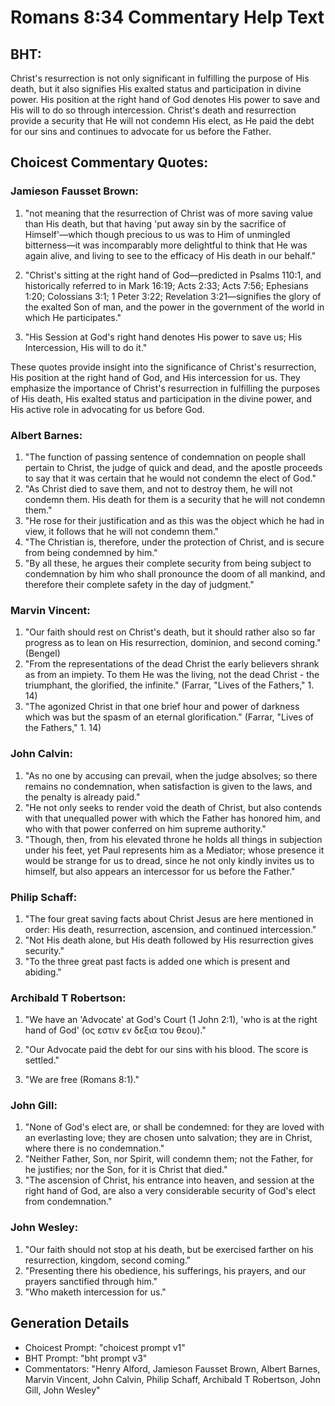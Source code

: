 # Romans 8:34 Commentary Help Text

## BHT:
Christ's resurrection is not only significant in fulfilling the purpose of His death, but it also signifies His exalted status and participation in divine power. His position at the right hand of God denotes His power to save and His will to do so through intercession. Christ's death and resurrection provide a security that He will not condemn His elect, as He paid the debt for our sins and continues to advocate for us before the Father.

## Choicest Commentary Quotes:
### Jamieson Fausset Brown:
1. "not meaning that the resurrection of Christ was of more saving value than His death, but that having 'put away sin by the sacrifice of Himself'—which though precious to us was to Him of unmingled bitterness—it was incomparably more delightful to think that He was again alive, and living to see to the efficacy of His death in our behalf."

2. "Christ's sitting at the right hand of God—predicted in Psalms 110:1, and historically referred to in Mark 16:19; Acts 2:33; Acts 7:56; Ephesians 1:20; Colossians 3:1; 1 Peter 3:22; Revelation 3:21—signifies the glory of the exalted Son of man, and the power in the government of the world in which He participates."

3. "His Session at God's right hand denotes His power to save us; His Intercession, His will to do it."

These quotes provide insight into the significance of Christ's resurrection, His position at the right hand of God, and His intercession for us. They emphasize the importance of Christ's resurrection in fulfilling the purposes of His death, His exalted status and participation in the divine power, and His active role in advocating for us before God.

### Albert Barnes:
1. "The function of passing sentence of condemnation on people shall pertain to Christ, the judge of quick and dead, and the apostle proceeds to say that it was certain that he would not condemn the elect of God." 
2. "As Christ died to save them, and not to destroy them, he will not condemn them. His death for them is a security that he will not condemn them."
3. "He rose for their justification and as this was the object which he had in view, it follows that he will not condemn them."
4. "The Christian is, therefore, under the protection of Christ, and is secure from being condemned by him."
5. "By all these, he argues their complete security from being subject to condemnation by him who shall pronounce the doom of all mankind, and therefore their complete safety in the day of judgment."

### Marvin Vincent:
1. "Our faith should rest on Christ's death, but it should rather also so far progress as to lean on His resurrection, dominion, and second coming." (Bengel)
2. "From the representations of the dead Christ the early believers shrank as from an impiety. To them He was the living, not the dead Christ - the triumphant, the glorified, the infinite." (Farrar, "Lives of the Fathers," 1. 14)
3. "The agonized Christ in that one brief hour and power of darkness which was but the spasm of an eternal glorification." (Farrar, "Lives of the Fathers," 1. 14)

### John Calvin:
1. "As no one by accusing can prevail, when the judge absolves; so there remains no condemnation, when satisfaction is given to the laws, and the penalty is already paid."
2. "He not only seeks to render void the death of Christ, but also contends with that unequalled power with which the Father has honored him, and who with that power conferred on him supreme authority."
3. "Though, then, from his elevated throne he holds all things in subjection under his feet, yet Paul represents him as a Mediator; whose presence it would be strange for us to dread, since he not only kindly invites us to himself, but also appears an intercessor for us before the Father."

### Philip Schaff:
1. "The four great saving facts about Christ Jesus are here mentioned in order: His death, resurrection, ascension, and continued intercession."
2. "Not His death alone, but His death followed by His resurrection gives security."
3. "To the three great past facts is added one which is present and abiding."

### Archibald T Robertson:
1. "We have an 'Advocate' at God's Court (1 John 2:1), 'who is at the right hand of God' (ος εστιν εν δεξια του θεου)." 

2. "Our Advocate paid the debt for our sins with his blood. The score is settled."

3. "We are free (Romans 8:1)."

### John Gill:
1. "None of God's elect are, or shall be condemned: for they are loved with an everlasting love; they are chosen unto salvation; they are in Christ, where there is no condemnation."
2. "Neither Father, Son, nor Spirit, will condemn them; not the Father, for he justifies; nor the Son, for it is Christ that died."
3. "The ascension of Christ, his entrance into heaven, and session at the right hand of God, are also a very considerable security of God's elect from condemnation."

### John Wesley:
1. "Our faith should not stop at his death, but be exercised farther on his resurrection, kingdom, second coming."
2. "Presenting there his obedience, his sufferings, his prayers, and our prayers sanctified through him."
3. "Who maketh intercession for us."


## Generation Details
- Choicest Prompt: "choicest prompt v1"
- BHT Prompt: "bht prompt v3"
- Commentators: "Henry Alford, Jamieson Fausset Brown, Albert Barnes, Marvin Vincent, John Calvin, Philip Schaff, Archibald T Robertson, John Gill, John Wesley"
